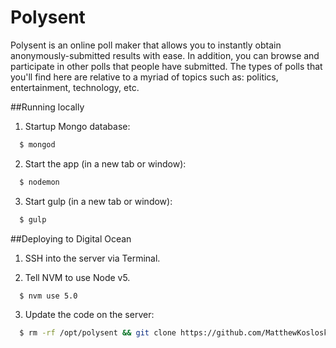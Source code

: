 # Polysent
Polysent is an online poll maker that allows you to instantly obtain anonymously-submitted results with ease. In addition, you can browse and participate in other polls that people have submitted. The types of polls that you'll find here are relative to a myriad of topics such as: politics, entertainment, technology, etc.

##Running locally

1. Startup Mongo database:
  ```sh
    $ mongod
  ```
  
2. Start the app (in a new tab or window):
  ```sh
    $ nodemon
  ```
  
3. Start gulp (in a new tab or window):
  ```sh
    $ gulp
  ```
  
##Deploying to Digital Ocean

1. SSH into the server via Terminal.

2. Tell NVM to use Node v5.
  ```sh
    $ nvm use 5.0
  ``` 
  
3. Update the code on the server: 
  ```sh
    $ rm -rf /opt/polysent && git clone https://github.com/MatthewKosloski/polysent.git /opt/polysent && cd /opt/polysent && npm install && pm2 restart server
  ```
